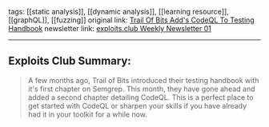 tags:  [[static analysis]], [[dynamic analysis]], [[learning resource]], [[graphQL]], [[fuzzing]]
original link:  [Trail Of Bits Add's CodeQL To Testing Handbook](https://appsec.guide/docs/static-analysis/codeql/?ref=blog.exploits.club)
newsletter link: [exploits.club Weekly Newsletter 01](https://blog.exploits.club/vuln-research-newsletter-01/)

---
## Exploits Club Summary:
> A few months ago, Trail of Bits introduced their testing handbook with it's first chapter on Semgrep. This month, they have gone ahead and added a second chapter detailing CodeQL. This is a perfect place to get started with CodeQL or sharpen your skills if you have already had it in your toolkit for a while now.
